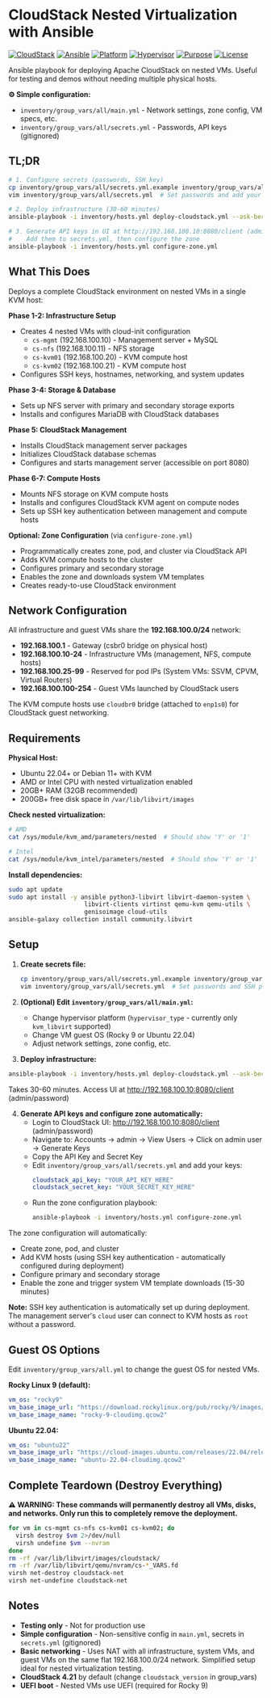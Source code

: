 # CloudStack Nested Virtualization with Ansible

[![CloudStack](https://img.shields.io/badge/CloudStack-4.21-orange?logo=apache&logoColor=white)](https://cloudstack.apache.org/)
[![Ansible](https://img.shields.io/badge/Ansible-2.10+-blue?logo=ansible&logoColor=white)](https://www.ansible.com/)
[![Platform](https://img.shields.io/badge/Platform-Ubuntu%2022.04%2B%20%7C%20Rocky%209-green)](https://github.com/aloonj/nested-cloudstack-ansible)
[![Hypervisor](https://img.shields.io/badge/Hypervisor-KVM%20(Nested)-red?logo=linux&logoColor=white)](https://www.linux-kvm.org/)
[![Purpose](https://img.shields.io/badge/Purpose-Testing%20%2F%20Development-yellow)](https://github.com/aloonj/nested-cloudstack-ansible)
[![License](https://img.shields.io/badge/License-Unlicense-lightgrey)](LICENSE)

Ansible playbook for deploying Apache CloudStack on nested VMs. Useful for testing and demos without needing multiple physical hosts.

**⚙️ Simple configuration:**
- `inventory/group_vars/all/main.yml` - Network settings, zone config, VM specs, etc.
- `inventory/group_vars/all/secrets.yml` - Passwords, API keys (gitignored)

## TL;DR

```bash
# 1. Configure secrets (passwords, SSH key)
cp inventory/group_vars/all/secrets.yml.example inventory/group_vars/all/secrets.yml
vim inventory/group_vars/all/secrets.yml  # Set passwords and add your SSH public key

# 2. Deploy infrastructure (30-60 minutes)
ansible-playbook -i inventory/hosts.yml deploy-cloudstack.yml --ask-become-pass

# 3. Generate API keys in UI at http://192.168.100.10:8080/client (admin/password)
#    Add them to secrets.yml, then configure the zone
ansible-playbook -i inventory/hosts.yml configure-zone.yml
```

## What This Does

Deploys a complete CloudStack environment on nested VMs in a single KVM host:

**Phase 1-2: Infrastructure Setup**
- Creates 4 nested VMs with cloud-init configuration
  - `cs-mgmt` (192.168.100.10) - Management server + MySQL
  - `cs-nfs` (192.168.100.11) - NFS storage
  - `cs-kvm01` (192.168.100.20) - KVM compute host
  - `cs-kvm02` (192.168.100.21) - KVM compute host
- Configures SSH keys, hostnames, networking, and system updates

**Phase 3-4: Storage & Database**
- Sets up NFS server with primary and secondary storage exports
- Installs and configures MariaDB with CloudStack databases

**Phase 5: CloudStack Management**
- Installs CloudStack management server packages
- Initializes CloudStack database schemas
- Configures and starts management server (accessible on port 8080)

**Phase 6-7: Compute Hosts**
- Mounts NFS storage on KVM compute hosts
- Installs and configures CloudStack KVM agent on compute nodes
- Sets up SSH key authentication between management and compute hosts

**Optional: Zone Configuration** (via `configure-zone.yml`)
- Programmatically creates zone, pod, and cluster via CloudStack API
- Adds KVM compute hosts to the cluster
- Configures primary and secondary storage
- Enables the zone and downloads system VM templates
- Creates ready-to-use CloudStack environment

## Network Configuration

All infrastructure and guest VMs share the **192.168.100.0/24** network:
- **192.168.100.1** - Gateway (csbr0 bridge on physical host)
- **192.168.100.10-24** - Infrastructure VMs (management, NFS, compute hosts)
- **192.168.100.25-99** - Reserved for pod IPs (System VMs: SSVM, CPVM, Virtual Routers)
- **192.168.100.100-254** - Guest VMs launched by CloudStack users

The KVM compute hosts use `cloudbr0` bridge (attached to `enp1s0`) for CloudStack guest networking.

## Requirements

**Physical Host:**
- Ubuntu 22.04+ or Debian 11+ with KVM
- AMD or Intel CPU with nested virtualization enabled
- 20GB+ RAM (32GB recommended)
- 200GB+ free disk space in `/var/lib/libvirt/images`

**Check nested virtualization:**
```bash
# AMD
cat /sys/module/kvm_amd/parameters/nested  # Should show 'Y' or '1'

# Intel
cat /sys/module/kvm_intel/parameters/nested  # Should show 'Y' or '1'
```

**Install dependencies:**
```bash
sudo apt update
sudo apt install -y ansible python3-libvirt libvirt-daemon-system \
                     libvirt-clients virtinst qemu-kvm qemu-utils \
                     genisoimage cloud-utils
ansible-galaxy collection install community.libvirt
```

## Setup

1. **Create secrets file:**
   ```bash
   cp inventory/group_vars/all/secrets.yml.example inventory/group_vars/all/secrets.yml
   vim inventory/group_vars/all/secrets.yml  # Set passwords and SSH public key (required)
   ```

2. **(Optional) Edit `inventory/group_vars/all/main.yml`:**
   - Change hypervisor platform (`hypervisor_type` - currently only `kvm_libvirt` supported)
   - Change VM guest OS (Rocky 9 or Ubuntu 22.04)
   - Adjust network settings, zone config, etc.

3. **Deploy infrastructure:**
```bash
ansible-playbook -i inventory/hosts.yml deploy-cloudstack.yml --ask-become-pass
```

Takes 30-60 minutes. Access UI at http://192.168.100.10:8080/client (admin/password)

4. **Generate API keys and configure zone automatically:**
   - Login to CloudStack UI: http://192.168.100.10:8080/client (admin/password)
   - Navigate to: Accounts → admin → View Users → Click on admin user → Generate Keys
   - Copy the API Key and Secret Key
   - Edit `inventory/group_vars/all/secrets.yml` and add your keys:
     ```yaml
     cloudstack_api_key: "YOUR_API_KEY_HERE"
     cloudstack_secret_key: "YOUR_SECRET_KEY_HERE"
     ```
   - Run the zone configuration playbook:
     ```bash
     ansible-playbook -i inventory/hosts.yml configure-zone.yml
     ```

The zone configuration will automatically:
- Create zone, pod, and cluster
- Add KVM hosts (using SSH key authentication - automatically configured during deployment)
- Configure primary and secondary storage
- Enable the zone and trigger system VM template downloads (15-30 minutes)

**Note:** SSH key authentication is automatically set up during deployment. The management server's `cloud` user can connect to KVM hosts as `root` without a password.

## Guest OS Options

Edit `inventory/group_vars/all.yml` to change the guest OS for nested VMs.

**Rocky Linux 9 (default):**
```yaml
vm_os: "rocky9"
vm_base_image_url: "https://download.rockylinux.org/pub/rocky/9/images/x86_64/Rocky-9-GenericCloud-Base.latest.x86_64.qcow2"
vm_base_image_name: "rocky-9-cloudimg.qcow2"
```

**Ubuntu 22.04:**
```yaml
vm_os: "ubuntu22"
vm_base_image_url: "https://cloud-images.ubuntu.com/releases/22.04/release/ubuntu-22.04-server-cloudimg-amd64.img"
vm_base_image_name: "ubuntu-22.04-cloudimg.qcow2"
```

## Complete Teardown (Destroy Everything)

**⚠️ WARNING: These commands will permanently destroy all VMs, disks, and networks. Only run this to completely remove the deployment.**

```bash
for vm in cs-mgmt cs-nfs cs-kvm01 cs-kvm02; do
  virsh destroy $vm 2>/dev/null
  virsh undefine $vm --nvram
done
rm -rf /var/lib/libvirt/images/cloudstack/
rm -rf /var/lib/libvirt/qemu/nvram/cs-*_VARS.fd
virsh net-destroy cloudstack-net
virsh net-undefine cloudstack-net
```

## Notes

- **Testing only** - Not for production use
- **Simple configuration** - Non-sensitive config in `main.yml`, secrets in `secrets.yml` (gitignored)
- **Basic networking** - Uses NAT with all infrastructure, system VMs, and guest VMs on the same flat 192.168.100.0/24 network. Simplified setup ideal for nested virtualization testing.
- **CloudStack 4.21** by default (change `cloudstack_version` in group_vars)
- **UEFI boot** - Nested VMs use UEFI (required for Rocky 9)
